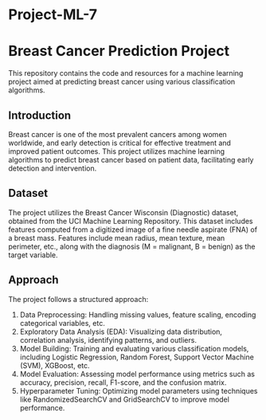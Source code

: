 # Project-ML-7
# Breast Cancer Prediction Project

This repository contains the code and resources for a machine learning project aimed at predicting breast cancer using various classification algorithms.

## Introduction
Breast cancer is one of the most prevalent cancers among women worldwide, and early detection is critical for effective treatment and improved patient outcomes. This project utilizes machine learning algorithms to predict breast cancer based on patient data, facilitating early detection and intervention.

## Dataset
The project utilizes the Breast Cancer Wisconsin (Diagnostic) dataset, obtained from the UCI Machine Learning Repository. This dataset includes features computed from a digitized image of a fine needle aspirate (FNA) of a breast mass. Features include mean radius, mean texture, mean perimeter, etc., along with the diagnosis (M = malignant, B = benign) as the target variable.

## Approach
The project follows a structured approach:
1. Data Preprocessing: Handling missing values, feature scaling, encoding categorical variables, etc.
2. Exploratory Data Analysis (EDA): Visualizing data distribution, correlation analysis, identifying patterns, and outliers.
3. Model Building: Training and evaluating various classification models, including Logistic Regression, Random Forest, Support Vector Machine (SVM), XGBoost, etc.
4. Model Evaluation: Assessing model performance using metrics such as accuracy, precision, recall, F1-score, and the confusion matrix.
5. Hyperparameter Tuning: Optimizing model parameters using techniques like RandomizedSearchCV and GridSearchCV to improve model performance.


